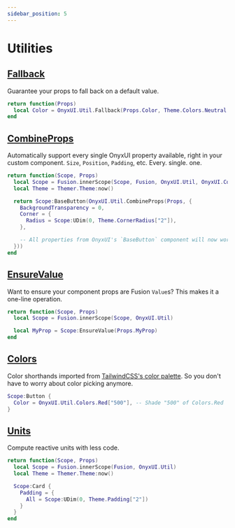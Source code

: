 ```yaml
---
sidebar_position: 5
---
```


# Utilities

## [Fallback](/api/Util#Fallback)

Guarantee your props to fall back on a default value.

```lua
return function(Props)
  local Color = OnyxUI.Util.Fallback(Props.Color, Theme.Colors.Neutral.Main)
end
```

## [CombineProps](/api/Util#CombineProps)

Automatically support every single OnyxUI property available, right in your custom component. `Size`, `Position`, `Padding`, etc. Every. single. one.

```lua
return function(Scope, Props)
  local Scope = Fusion.innerScope(Scope, Fusion, OnyxUI.Util, OnyxUI.Components)
  local Theme = Themer.Theme:now()

  return Scope:BaseButton(OnyxUI.Util.CombineProps(Props, {
    BackgroundTransparency = 0,
    Corner = {
      Radius = Scope:UDim(0, Theme.CornerRadius["2"]),
    },

    -- All properties from OnyxUI's `BaseButton` component will now work.
  }))
end
```

## [EnsureValue](/api/Util#EnsureValue)

Want to ensure your component props are Fusion `Value`s? This makes it a one-line operation.

```lua
return function(Scope, Props)
  local Scope = Fusion.innerScope(Scope, OnyxUI.Util)

  local MyProp = Scope:EnsureValue(Props.MyProp)
end
```

## [Colors](/api/Util#Colors)

Color shorthands imported from [TailwindCSS's color palette](https://tailwindcss.com/docs/customizing-colors#default-color-palette). So you don't have to worry about color picking anymore.

```lua
Scope:Button {
  Color = OnyxUI.Util.Colors.Red["500"], -- Shade "500" of Colors.Red
}
```

## [Units](/api/Util#UDim)

Compute reactive units with less code.

```lua
return function(Scope, Props)
  local Scope = Fusion.innerScope(Fusion, OnyxUI.Util)
  local Theme = Themer.Theme:now()

  Scope:Card {
    Padding = {
      All = Scope:UDim(0, Theme.Padding["2"])
    }
  }
end
```
